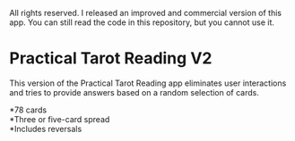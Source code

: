 All rights reserved. I released an improved and commercial version of this app. You can still read the code in this repository, but you cannot use it.  

# Practical Tarot Reading V2

This version of the Practical Tarot Reading app eliminates user interactions and tries to provide answers based on a random selection of cards.

*78 cards  
*Three or five-card spread  
*Includes reversals   


